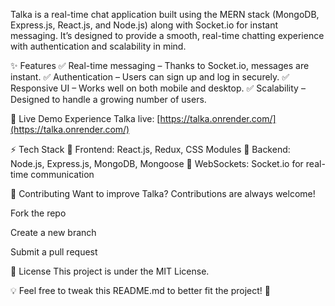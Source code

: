 Talka is a real-time chat application built using the MERN stack (MongoDB, Express.js, React.js, and Node.js) along with Socket.io for instant messaging. It’s designed to provide a smooth, real-time chatting experience with authentication and scalability in mind.

✨ Features
✅ Real-time messaging – Thanks to Socket.io, messages are instant.
✅ Authentication – Users can sign up and log in securely.
✅ Responsive UI – Works well on both mobile and desktop.
✅ Scalability – Designed to handle a growing number of users.

🚀 Live Demo
Experience Talka live: [https://talka.onrender.com/](https://talka.onrender.com/)

⚡ Tech Stack
🔹 Frontend: React.js, Redux, CSS Modules
🔹 Backend: Node.js, Express.js, MongoDB, Mongoose
🔹 WebSockets: Socket.io for real-time communication

🤝 Contributing
Want to improve Talka? Contributions are always welcome!

Fork the repo

Create a new branch

Submit a pull request

📜 License
This project is under the MIT License.

💡 Feel free to tweak this README.md to better fit the project! 🚀
